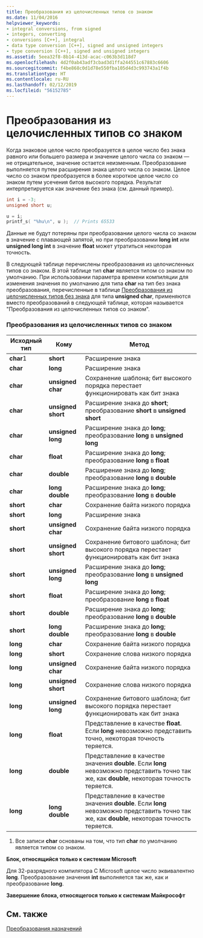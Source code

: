 ```yaml
---
title: Преобразования из целочисленных типов со знаком
ms.date: 11/04/2016
helpviewer_keywords:
- integral conversions, from signed
- integers, converting
- conversions [C++], integral
- data type conversion [C++], signed and unsigned integers
- type conversion [C++], signed and unsigned integers
ms.assetid: 5eea32f8-8b14-413d-acac-c063b3d118d7
ms.openlocfilehash: 4d2f0ab43adf3cbad3d1ffa244551c67883c6606
ms.sourcegitcommit: f4be868c0d1d78e550fba105d4d3c993743a1f4b
ms.translationtype: HT
ms.contentlocale: ru-RU
ms.lasthandoff: 02/12/2019
ms.locfileid: "56152785"
---
```

# <a name="conversions-from-signed-integral-types"></a>Преобразования из целочисленных типов со знаком

Когда знаковое целое число преобразуется в целое число без знака равного или большего размера и значение целого числа со знаком — не отрицательное, значение остается неизменным. Преобразование выполняется путем расширения знака целого числа со знаком. Целое число со знаком преобразуется в более короткое целое число со знаком путем усечения битов высокого порядка. Результат интерпретируется как значение без знака (см. данный пример).

```C
int i = -3;
unsigned short u;

u = i;
printf_s( "%hu\n", u );  // Prints 65533
```

Данные не будут потеряны при преобразовании целого числа со знаком в значение с плавающей запятой, но при преобразовании **long int** или **unsigned long int** в значение **float** может утратиться некоторая точность.

В следующей таблице перечислены преобразования из целочисленных типов со знаком. В этой таблице тип **char** является типом со знаком по умолчанию. При использовании параметра времени компиляции для изменения значения по умолчанию для типа **char** на тип без знака преобразования, перечисленные в таблице [Преобразования из целочисленных типов без знака](../c-language/conversions-from-unsigned-integral-types.md) для типа **unsigned char**, применяются вместо преобразований в следующей таблице, которая называется "Преобразования из целочисленных типов со знаком".

### <a name="conversions-from-signed-integral-types"></a>Преобразования из целочисленных типов со знаком

|Исходный тип|Кому|Метод|
|----------|--------|------------|
|**char**1|**short**|Расширение знака|
|**char**|**long**|Расширение знака|
|**char**|**unsigned char**|Сохранение шаблона; бит высокого порядка перестает функционировать как бит знака|
|**char**|**unsigned short**|Расширение знака до **short**; преобразование **short** в **unsigned short**|
|**char**|**unsigned long**|Расширение знака до **long**; преобразование **long** в **unsigned long**|
|**char**|**float**|Расширение знака до **long**; преобразование **long** в **float**|
|**char**|**double**|Расширение знака до **long**; преобразование **long** в **double**|
|**char**|**long double**|Расширение знака до **long**; преобразование **long** в **double**|
|**short**|**char**|Сохранение байта низкого порядка|
|**short**|**long**|Расширение знака|
|**short**|**unsigned char**|Сохранение байта низкого порядка|
|**short**|**unsigned short**|Сохранение битового шаблона; бит высокого порядка перестает функционировать как бит знака|
|**short**|**unsigned long**|Расширение знака до **long**; преобразование **long** в **unsigned long**|
|**short**|**float**|Расширение знака до **long**; преобразование **long** в **float**|
|**short**|**double**|Расширение знака до **long**; преобразование **long** в **double**|
|**short**|**long double**|Расширение знака до **long**; преобразование **long** в **double**|
|**long**|**char**|Сохранение байта низкого порядка|
|**long**|**short**|Сохранение слова низкого порядка|
|**long**|**unsigned char**|Сохранение байта низкого порядка|
|**long**|**unsigned short**|Сохранение слова низкого порядка|
|**long**|**unsigned long**|Сохранение битового шаблона; бит высокого порядка перестает функционировать как бит знака|
|**long**|**float**|Представление в качестве **float**. Если **long** невозможно представить точно, некоторая точность теряется.|
|**long**|**double**|Представление в качестве значения **double**. Если **long** невозможно представить точно так же, как **double**, некоторая точность теряется.|
|**long**|**long double**|Представление в качестве значения **double**. Если **long** невозможно представить точно так же, как **double**, некоторая точность теряется.|

1. Все записи **char** основаны на том, что тип **char** по умолчанию является типом со знаком.

**Блок, относящийся только к системам Microsoft**

Для 32-разрядного компилятора С Microsoft целое число эквивалентно **long**. Преобразование значения **int** выполняется так же, как и преобразование **long**.

**Завершение блока, относящегося только к системам Майкрософт**

## <a name="see-also"></a>См. также

[Преобразования назначений](../c-language/assignment-conversions.md)

